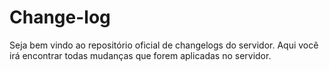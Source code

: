 # Change-log

Seja bem vindo ao repositório oficial de changelogs do servidor. Aqui você irá encontrar todas mudanças que forem aplicadas no servidor.

